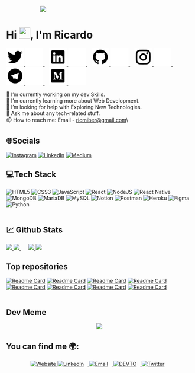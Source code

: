 <p align="center" style="width:200px">
    <img src="https://miro.medium.com/max/1400/1*is03VOyLARQ1sgfQDbH8cQ.jpeg" style="width:600px"/>
</p>


# Hi <img src="https://raw.githubusercontent.com/iampavangandhi/iampavangandhi/master/gifs/Hi.gif" height="30px" width="30px">, I'm Ricardo

<p>
    <a href="https://twitter.com/DanielRamosAcos#gh-light-mode-only">
        <img src="./assets/light-mode/twitter.svg" />
    </a>
    <a href="https://twitter.com/DanielRamosAcos#gh-dark-mode-only">
        <img src="./assets/dark-mode/twitter.svg" />
    </a>
    &nbsp;&nbsp;
    <a href="https://www.linkedin.com/in/danielramosacosta#gh-light-mode-only">
        <img src="./assets/light-mode/linkedin.svg" />
    </a>
    <a href="https://www.linkedin.com/in/danielramosacosta#gh-dark-mode-only">
        <img src="./assets/dark-mode/linkedin.svg" />
    </a>
    &nbsp;&nbsp;
    <a href="https://github.com/DanielRamosAcosta#gh-light-mode-only">
        <img src="./assets/light-mode/github.svg" />
    </a>
    <a href="https://github.com/DanielRamosAcosta#gh-dark-mode-only">
        <img src="./assets/dark-mode/github.svg" />
    </a>
    &nbsp;&nbsp;
    <a href="https://www.instagram.com/danielramosacosta#gh-light-mode-only">
        <img src="./assets/light-mode/instagram.svg" />
    </a>
    <a href="https://www.instagram.com/danielramosacosta#gh-dark-mode-only">
        <img src="./assets/dark-mode/instagram.svg" />
    </a>
    &nbsp;&nbsp;
    <a href="https://t.me/danielramos1#gh-light-mode-only">
        <img src="./assets/light-mode/telegram.svg" />
    </a>
    <a href="https://t.me/danielramos1#gh-dark-mode-only">
        <img src="./assets/dark-mode/telegram.svg" />
    </a>
    &nbsp;&nbsp;
    <a href="https://medium.com/@danielramosacosta#gh-light-mode-only">
        <img src="./assets/light-mode/medium.svg" />
    </a>
    <a href="https://medium.com/@danielramosacosta#gh-dark-mode-only">
        <img src="./assets/dark-mode/medium.svg" />
    </a>
</p>


🔭 I’m currently working on my dev Skills.\
 🌱 I’m currently learning more about Web Development.\
 🤔 I’m looking for help with Exploring New Technologies.\
 💬 Ask me about any tech-related stuff.\
 📫 How to reach me: Email - ricmiber@gmail.com\

## 🌐Socials
[![Instagram](https://img.shields.io/badge/Instagram-%23E4405F.svg?logo=Instagram&logoColor=white)](https://instagram.com/DevelopingGamer) 
[![LinkedIn](https://img.shields.io/badge/LinkedIn-%230077B5.svg?logo=linkedin&logoColor=white)](https://linkedin.com/in/DevelopingGamer) 
[![Medium](https://img.shields.io/badge/Medium-12100E?logo=medium&logoColor=white)](https://medium.com/@DevelopingGamer) 

## 💻Tech Stack
![HTML5](https://img.shields.io/badge/html5-%23E34F26.svg?style=for-the-badge&logo=html5&logoColor=white)
![CSS3](https://img.shields.io/badge/-CSS3-2B94C7?style=for-the-badge&logo=css3&logoColor=white)
![JavaScript](https://img.shields.io/badge/javascript-%23323330.svg?style=for-the-badge&logo=javascript&logoColor=%23F7DF1E) 
![React](https://img.shields.io/badge/react-%2320232a.svg?style=for-the-badge&logo=react&logoColor=%2361DAFB)
![NodeJS](https://img.shields.io/badge/-NodeJS-339933?style=for-the-badge&logo=Node.js&logoColor=white)
![React Native](https://img.shields.io/badge/react_native-%2320232a.svg?style=for-the-badge&logo=react&logoColor=%2361DAFB) 
![MongoDB](https://img.shields.io/badge/MongoDB-%234ea94b.svg?style=for-the-badge&logo=mongodb&logoColor=white)
![MariaDB](https://img.shields.io/badge/-MariaDB-60BE86?style=for-the-badge&logo=mariadb&logoColor=white)
![MySQL](https://img.shields.io/badge/mysql-%2300f.svg?style=for-the-badge&logo=mysql&logoColor=white)
![Notion](https://img.shields.io/badge/Notion-%23000000.svg?style=for-the-badge&logo=notion&logoColor=white) 
![Postman](https://img.shields.io/badge/Postman-FF6C37?style=for-the-badge&logo=postman&logoColor=white)
![Heroku](https://img.shields.io/badge/heroku-%23430098.svg?style=for-the-badge&logo=heroku&logoColor=white)
![Figma](https://img.shields.io/badge/figma-%23F24E1E.svg?style=for-the-badge&logo=figma&logoColor=white) 
![Python](https://img.shields.io/badge/python-3670A0?style=for-the-badge&logo=python&logoColor=ffdd54)
</br></br>

## 📈 Github Stats

<p float="left">
    <a href="https://github.com/DanielRamosAcosta#gh-light-mode-only">
        <img src="https://github-readme-stats.vercel.app/api?username=ricmiber96&count_private=true&show_icons=true" height="160px" />
    </a>
    <a href="https://github.com/DanielRamosAcosta#gh-dark-mode-only">
        <img src="https://github-readme-stats.vercel.app/api?username=ricmiber96&count_private=true&show_icons=true&theme=dark" height="160px" />
    </a>
    &nbsp;&nbsp;&nbsp;&nbsp;
    <a href="https://github.com/DanielRamosAcosta#gh-light-mode-only">
        <img src="https://github-readme-stats.vercel.app/api/top-langs/?username=ricmiber96&layout=compact" height="130px" />
    </a>
    <a href="https://github.com/DanielRamosAcosta#gh-dark-mode-only">
        <img src="https://github-readme-stats.vercel.app/api/top-langs/?username=ricmiber96&layout=compact&theme=dark" height="128px" />
    </a>
</p>

## Top repositories

[![Readme Card](https://github-readme-stats.vercel.app/api/pin/?username=kevinfengcs88&repo=wavedash&theme=github_dark)](https://github.com/kevinfengcs88/wavedash)
[![Readme Card](https://github-readme-stats.vercel.app/api/pin/?username=kevinfengcs88&repo=vim-guide&theme=github_dark)](https://github.com/kevinfengcs88/vim-guide)
[![Readme Card](https://github-readme-stats.vercel.app/api/pin/?username=kevinfengcs88&repo=kahoot-monkey&theme=github_dark)](https://github.com/kevinfengcs88/kahoot-monkey)
[![Readme Card](https://github-readme-stats.vercel.app/api/pin/?username=kevinfengcs88&repo=kevinfeng.ga&theme=github_dark)](https://github.com/kevinfengcs88/kevinfeng.ga)
[![Readme Card](https://github-readme-stats.vercel.app/api/pin/?username=kevinfengcs88&repo=monkaly&theme=github_dark)](https://github.com/kevinfengcs88/monkaly)
[![Readme Card](https://github-readme-stats.vercel.app/api/pin/?username=kevinfengcs88&repo=osrs-projects&theme=github_dark)](https://github.com/kevinfengcs88/osrs-projects)
[![Readme Card](https://github-readme-stats.vercel.app/api/pin/?username=kevinfengcs88&repo=piercetheheavens.ga&theme=github_dark)](https://github.com/kevinfengcs88/piercetheheavens.ga)
[![Readme Card](https://github-readme-stats.vercel.app/api/pin/?username=kevinfengcs88&repo=morse-learner&theme=github_dark)](https://github.com/kevinfengcs88/morse-learner)
</br></br>

## Dev Meme
<div align="center">
    <img src="https://random-memer.herokuapp.com/" width="512px"/>
</div>

<h2>You can find me 🌍:</h2>

<p align="center">
    <a href="https://ricmiber96.github.io/">
        <img src="https://drive.google.com/uc?export=view&id=1uudI394XrlXH247lSUAPCpXNNuwariLT" height="50" alt="Website" />
    </a>
        <a href="https://www.linkedin.com/in/ricardomirallesbernal">
        <img src="https://drive.google.com/uc?export=view&id=1DzgMvA2iJGuR8ShcUTog0NHHwqKpZMOJ" height="50" alt="LinkedIn" style="padding-right: 10px" />
    </a>
    </a>
        <a href="https://mail.google.com/mail/?view=cm&fs=1&to=ricmiber@gmail.com">
        <img src="https://drive.google.com/uc?export=view&id=1Q0cYUKyECC3OXkYTeufcNwou5eL8n0l1" height="50" alt="Email" style="padding-right: 10px" />
    </a>
    </a>
        <a href="">
        <img src="https://drive.google.com/uc?export=view&id=1EPEF9I-a2H37GaqmH0Q_SnqTXmGdwVVw" height="50" alt="DEVTO" style="padding-right: 10px" />
    </a>
    </a>
        <a href="">
        <img src="https://drive.google.com/uc?export=view&id=1LWOObkqtIURp2Ptd6FxD8wJQGllcCYlC" height="50" alt="Twitter" style="padding-right: 10px" />
    </a>
</p>

